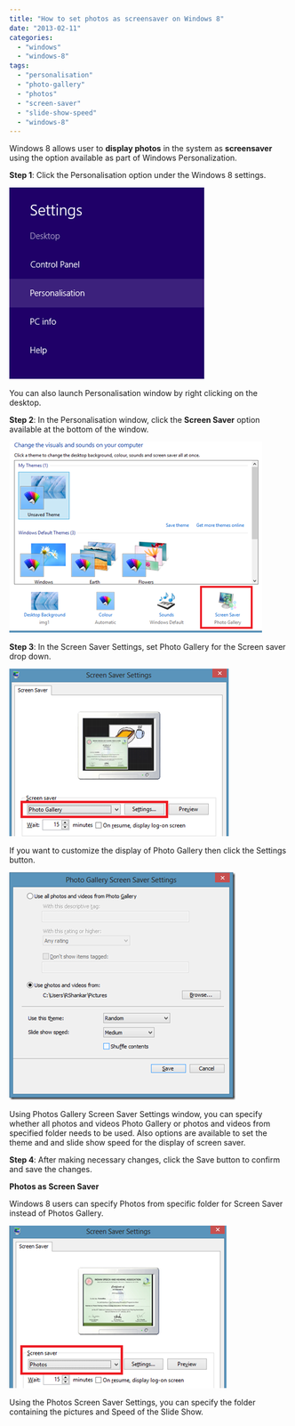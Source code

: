 ```yaml
---
title: "How to set photos as screensaver on Windows 8"
date: "2013-02-11"
categories: 
  - "windows"
  - "windows-8"
tags: 
  - "personalisation"
  - "photo-gallery"
  - "photos"
  - "screen-saver"
  - "slide-show-speed"
  - "windows-8"
---
```


Windows 8 allows user to **display photos** in the system as **screensaver** using the option available as part of Windows Personalization.

**Step 1**: Click the Personalisation option under the Windows 8 settings.

[![image](images/image_thumb360.png "image")](http://blogmines.com/blog/wp-content/uploads/2013/02/image14.png)

You can also launch Personalisation window by right clicking on the desktop.

**Step 2**: In the Personalisation window, click the **Screen Saver** option available at the bottom of the window.

[![image](images/image_thumb368.png "image")](http://blogmines.com/blog/wp-content/uploads/2013/02/image15.png)

**Step 3**: In the Screen Saver Settings, set Photo Gallery for the Screen saver drop down.

[![image](images/image_thumb369.png "image")](http://blogmines.com/blog/wp-content/uploads/2013/02/image16.png)

If you want to customize the display of Photo Gallery then click the Settings button.

[![image](images/image_thumb370.png "image")](http://blogmines.com/blog/wp-content/uploads/2013/02/image17.png)

Using Photos Gallery Screen Saver Settings window, you can specify whether all photos and videos Photo Gallery or photos and videos from specified folder needs to be used. Also options are available to set the theme and and slide show speed for the display of screen saver.

**Step 4**: After making necessary changes, click the Save button to confirm and save the changes.

**Photos as Screen Saver**

Windows 8 users can specify Photos from specific folder for Screen Saver instead of Photos Gallery.

[![image](images/image_thumb380.png "image")](http://blogmines.com/blog/wp-content/uploads/2013/02/image18.png)

Using the Photos Screen Saver Settings, you can specify the folder containing the pictures and Speed of the Slide Show.
